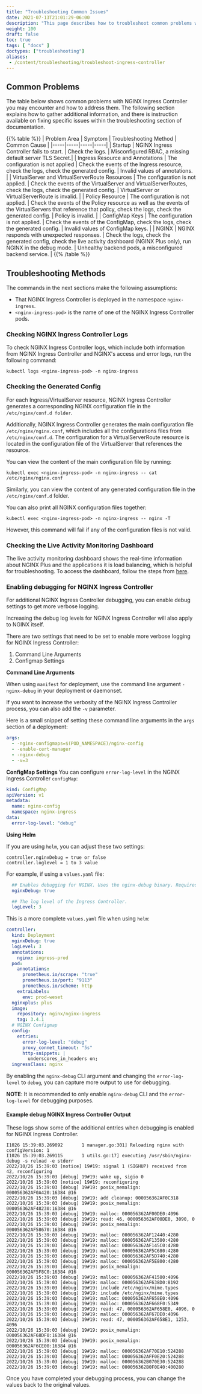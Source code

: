 ```yaml
---
title: "Troubleshooting Common Issues"
date: 2021-07-13T21:01:29-06:00
description: "This page describes how to troubleshoot common problems with NGINX Ingress Controller."
weight: 100
draft: false
toc: true
tags: [ "docs" ]
doctypes: ["troubleshooting"]
aliases:
 - /content/troubleshooting/troubleshoot-ingress-controller
---
```


## Common Problems

The table below shows common problems with NGINX Ingress Controller you may encounter and how to address them. The following section explains how to gather additional information, and there is instruction available on fixing specific issues within the troubleshooting section of documentation.

{{% table %}}
| Problem Area | Symptom | Troubleshooting Method | Common Cause |
|-----|-----|-----|-----|
| Startup | NGINX Ingress Controller fails to start. | Check the logs. | Misconfigured RBAC, a missing default server TLS Secret.|
| Ingress Resource and Annotations | The configuration is not applied | Check the events of the Ingress resource, check the logs, check the generated config. | Invalid values of annotations. |
| VirtualServer and VirtualServerRoute Resources | The configuration is not applied. | Check the events of the VirtualServer and VirtualServerRoutes, check the logs, check the generated config. | VirtualServer or VirtualServerRoute is invalid. |
| Policy Resource | The configuration is not applied. | Check the events of the Policy resource as well as the events of the VirtualServers that reference that policy, check the logs, check the generated config. | Policy is invalid. |
| ConfigMap Keys | The configuration is not applied. | Check the events of the ConfigMap, check the logs, check the generated config.  | Invalid values of ConfigMap keys. |
| NGINX | NGINX responds with unexpected responses. | Check the logs, check the generated config, check the live activity dashboard (NGINX Plus only), run NGINX in the debug mode. | Unhealthy backend pods, a misconfigured backend service. |
{{% /table %}}

## Troubleshooting Methods

The commands in the next sections make the following assumptions:

- That NGINX Ingress Controller is deployed in the namespace `nginx-ingress`.
- `<nginx-ingress-pod>` is the name of one of the NGINX Ingress Controller pods.

### Checking NGINX Ingress Controller Logs

To check NGINX Ingress Controller logs, which include both information from NGINX Ingress Controller and NGINX's access and error logs, run the following command:

```shell
kubectl logs <nginx-ingress-pod> -n nginx-ingress
```

### Checking the Generated Config

For each Ingress/VirtualServer resource, NGINX Ingress Controller generates a corresponding NGINX configuration file in the `/etc/nginx/conf.d folder`.

 Additionally, NGINX Ingress Controller generates the main configuration file `/etc/nginx/nginx.conf`, which includes all the configurations files from `/etc/nginx/conf.d`. The configuration for a VirtualServerRoute resource is located in the configuration file of the VirtualServer that references the resource.

You can view the content of the main configuration file by running:

```shell
kubectl exec <nginx-ingress-pod> -n nginx-ingress -- cat /etc/nginx/nginx.conf
```

Similarly, you can view the content of any generated configuration file in the `/etc/nginx/conf.d` folder.

You can also print all NGINX configuration files together:

```shell
kubectl exec <nginx-ingress-pod> -n nginx-ingress -- nginx -T
```

However, this command will fail if any of the configuration files is not valid.

### Checking the Live Activity Monitoring Dashboard

The live activity monitoring dashboard shows the real-time information about NGINX Plus and the applications it is load balancing, which is helpful for troubleshooting. To access the dashboard, follow the steps from [here](/nginx-ingress-controller/logging-and-monitoring/status-page).

### Enabling debugging for NGINX Ingress Controller

For additional NGINX Ingress Controller debugging, you can enable debug settings to get more verbose logging.

Increasing the debug log levels for NGINX Ingress Controller will also apply to NGINX itself.

There are two settings that need to be set to enable more verbose logging for NGINX Ingress Controller:

1. Command Line Arguments
2. Configmap Settings

**Command Line Arguments**

When using `manifest` for deployment, use the command line argument `-nginx-debug` in your deployment or daemonset.

If you want to increase the verbosity of the NGINX Ingress Controller process, you can also add the `-v` parameter.

Here is a small snippet of setting these command line arguments in the `args` section of a deployment:

```yaml
args:
  - -nginx-configmaps=$(POD_NAMESPACE)/nginx-config
  - -enable-cert-manager
  - -nginx-debug
  - -v=3
```

**ConfigMap Settings**
You can configure `error-log-level` in the NGINX Ingress Controller `configMap`:

```yaml
kind: ConfigMap
apiVersion: v1
metadata:
  name: nginx-config
  namespace: nginx-ingress
data:
  error-log-level: "debug"
 ```

**Using Helm**

If you are using `helm`, you can adjust these two settings:

```
controller.nginxDebug = true or false
controller.loglevel = 1 to 3 value
```

For example, if using a `values.yaml` file:

```yaml
  ## Enables debugging for NGINX. Uses the nginx-debug binary. Requires error-log-level: debug in ConfigMap via `controller.config.entries`.
  nginxDebug: true

  ## The log level of the Ingress Controller.
  logLevel: 3
```

This is a more complete `values.yaml` file when using `helm`:

```yaml
controller:
  kind: Deployment
  nginxDebug: true
  logLevel: 3
  annotations:
    nginx: ingress-prod
  pod:
    annotations:
      prometheus.io/scrape: "true"
      prometheus.io/port: "9113"
      prometheus.io/scheme: http
    extraLabels:
      env: prod-weset
  nginxplus: plus
  image:
    repository: nginx/nginx-ingress
    tag: 3.4.1
  # NGINX Configmap
  config:
    entries:
      error-log-level: "debug"
      proxy_connet_timeout: "5s"
      http-snippets: |
        underscores_in_headers on;
  ingressClass: nginx
```

By enabling the `nginx-debug` CLI argument and changing the `error-log-level` to `debug`, you can capture more output to use for debugging.

**NOTE**: It is recommended to only enable `nginx-debug` CLI and the `error-log-level` for debugging purposes.

#### Example debug NGINX Ingress Controller Output

These logs show some of the additional entries when debugging is enabled for NGINX Ingress Controller.

```shell
I1026 15:39:03.269092       1 manager.go:301] Reloading nginx with configVersion: 1
I1026 15:39:03.269115       1 utils.go:17] executing /usr/sbin/nginx-debug -s reload -e stderr
2022/10/26 15:39:03 [notice] 19#19: signal 1 (SIGHUP) received from 42, reconfiguring
2022/10/26 15:39:03 [debug] 19#19: wake up, sigio 0
2022/10/26 15:39:03 [notice] 19#19: reconfiguring
2022/10/26 15:39:03 [debug] 19#19: posix_memalign: 000056362AF0A420:16384 @16
2022/10/26 15:39:03 [debug] 19#19: add cleanup: 000056362AF0C318
2022/10/26 15:39:03 [debug] 19#19: posix_memalign: 000056362AF48230:16384 @16
2022/10/26 15:39:03 [debug] 19#19: malloc: 000056362AF00DE0:4096
2022/10/26 15:39:03 [debug] 19#19: read: 46, 000056362AF00DE0, 3090, 0
2022/10/26 15:39:03 [debug] 19#19: posix_memalign: 000056362AF58670:16384 @16
2022/10/26 15:39:03 [debug] 19#19: malloc: 000056362AF12440:4280
2022/10/26 15:39:03 [debug] 19#19: malloc: 000056362AF13500:4280
2022/10/26 15:39:03 [debug] 19#19: malloc: 000056362AF145C0:4280
2022/10/26 15:39:03 [debug] 19#19: malloc: 000056362AF5C680:4280
2022/10/26 15:39:03 [debug] 19#19: malloc: 000056362AF5D740:4280
2022/10/26 15:39:03 [debug] 19#19: malloc: 000056362AF5E800:4280
2022/10/26 15:39:03 [debug] 19#19: posix_memalign: 000056362AF5F8C0:16384 @16
2022/10/26 15:39:03 [debug] 19#19: malloc: 000056362AF41500:4096
2022/10/26 15:39:03 [debug] 19#19: malloc: 000056362AF638D0:8192
2022/10/26 15:39:03 [debug] 19#19: include /etc/nginx/mime.types
2022/10/26 15:39:03 [debug] 19#19: include /etc/nginx/mime.types
2022/10/26 15:39:03 [debug] 19#19: malloc: 000056362AF658E0:4096
2022/10/26 15:39:03 [debug] 19#19: malloc: 000056362AF668F0:5349
2022/10/26 15:39:03 [debug] 19#19: read: 47, 000056362AF658E0, 4096, 0
2022/10/26 15:39:03 [debug] 19#19: malloc: 000056362AF67DE0:4096
2022/10/26 15:39:03 [debug] 19#19: read: 47, 000056362AF658E1, 1253, 4096
2022/10/26 15:39:03 [debug] 19#19: posix_memalign: 000056362AF68DF0:16384 @16
2022/10/26 15:39:03 [debug] 19#19: posix_memalign: 000056362AF6CE00:16384 @16
2022/10/26 15:39:03 [debug] 19#19: malloc: 000056362AF70E10:524288
2022/10/26 15:39:03 [debug] 19#19: malloc: 000056362AFF0E20:524288
2022/10/26 15:39:03 [debug] 19#19: malloc: 000056362B070E30:524288
2022/10/26 15:39:03 [debug] 19#19: malloc: 000056362B0F0E40:400280
```

Once you have completed your debugging process, you can change the values back to the original values.
